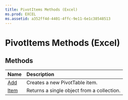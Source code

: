 ```yaml
---
title: PivotItems Methods (Excel)
ms.prod: EXCEL
ms.assetid: a352ff4d-4401-4ffc-9e11-6e1c38548513
---
```



# PivotItems Methods (Excel)

## Methods



|**Name**|**Description**|
|:-----|:-----|
|[Add](pivotitems-add-method-excel.md)|Creates a new PivotTable item.|
|[Item](pivotitems-item-method-excel.md)|Returns a single object from a collection.|

